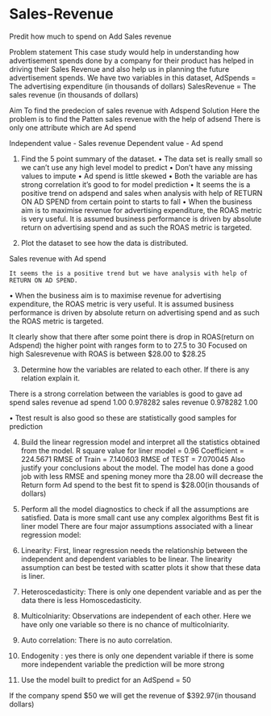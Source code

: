 # Sales-Revenue
Predit how much to spend on Add 
Sales revenue

Problem statement
This case study would help in understanding how advertisement spends done by a company for their 
product  has  helped  in  driving  their  Sales  Revenue  and  also  help  us  in  planning  the  future 
advertisement spends. We have two variables in this dataset,
AdSpends = The advertising expenditure (in thousands of dollars)
SalesRevenue = The sales revenue (in thousands of dollars)

Aim
To find the predecion of sales revenue with Adspend
Solution
Here the problem is to find the Patten sales revenue with the help of adsend
There is only one attribute which are Ad spend

Independent value - Sales revenue
Dependent value   - Ad spend

1.  Find the 5 point summary of the dataset.
•	The data set is really small so we can’t use any high level model to predict
•	Don’t have any missing values to impute
•	Ad spend is little skewed
•	Both the variable are has strong correlation it’s good to for model prediction
•	It seems the is a positive trend on adspend and sales when analysis with help of RETURN ON AD SPEND from certain point to starts to fall
•	 When the business aim is to maximise revenue for advertising expenditure, the ROAS metric is very useful. It is assumed business performance is driven by absolute return on advertising spend and as such the ROAS metric is targeted.


2.  Plot the dataset to see how the data is distributed.

Sales revenue with Ad spend
 
    It seems the is a positive trend but we have analysis with help of RETURN ON AD SPEND.

•	When the business aim is to maximise revenue for advertising expenditure, the ROAS metric is very useful. It is assumed business performance is driven by absolute return on advertising spend and as such the ROAS metric is targeted.


 
It clearly show that there after some point there is drop in ROAS(return on Adspend) the higher point with ranges form to to 27.5 to 30
Focused on high Salesrevenue with ROAS is between $28.00 to $28.25
 




3.  Determine how the variables are related to each other. If there is any relation explain it.
 
There is a strong correlation between the variables is good to gave
 	ad spend	sales revenue
ad spend	1.00	0.978282
sales revenue	0.978282	1.00


•	Ttest result is also good so these are statistically good samples for prediction









4.  Build the linear regression model and interpret all the statistics obtained from the model. 
	R square value for liner model    = 0.96
	Coefficient 		   	= 224.5671
	RMSE of Train 			= 7.140603
	RMSE of TEST			= 7.070045
Also justify your conclusions about the model.
	The model has done a good job with less RMSE and spening money more tha 28.00 will decrease the Return form Ad spend to the best fit to spend is $28.00(in thousands of dollars)
5.  Perform all the model diagnostics to check if all the assumptions are satisfied.
Data is more small cant use any complex algorithms Best fit is liner model
	There are four major assumptions associated with a linear regression model:
1.	Linearity: First, linear regression needs the relationship between the independent and dependent variables to be linear.  The linearity assumption can best be tested with scatter plots it show that these data is liner.
2.	Heteroscedasticity: There is only one dependent variable and as per the data there is less Homoscedasticity.
3.	Multicolniarity: Observations are independent of each other. Here we have only one variable so there is no chance of multicolniarity.
4.	Auto correlation: There is no auto correlation.
5.	Endogenity : yes  there is only one dependent variable if there is some more independent variable the prediction will be more strong

6.	Use the model built to predict for an AdSpend = 50

If the company spend $50 we will get the revenue of $392.97(in thousand dollars)






